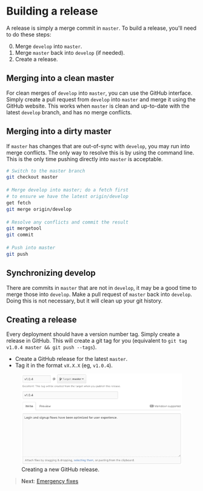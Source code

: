 # Building a release

A release is simply a merge commit in `master`. To build a release, you'll need to do these steps:

0. Merge `develop` into `master`.
0. Merge `master` back into `develop` (if needed).
0. Create a release.

## Merging into a clean master

For clean merges of `develop` into `master`, you can use the GitHub interface. Simply create a pull request from `develop` into `master` and merge it using the GitHub website. This works when `master` is clean and up-to-date with the latest `develop` branch, and has no merge conflicts.

## Merging into a dirty master

If `master` has changes that are out-of-sync with `develop`, you may run into merge conflicts. The only way to resolve this is by using the command line. This is the only time pushing directly into `master` is acceptable.

```bash
# Switch to the master branch
git checkout master

# Merge develop into master; do a fetch first
# to ensure we have the latest origin/develop
get fetch
git merge origin/develop

# Resolve any conflicts and commit the result
git mergetool
git commit

# Push into master
git push
```

## Synchronizing develop

There are commits in `master` that are not in `develop`, it may be a good time to merge those into `develop`. Make a pull request of `master` back into `develop`. Doing this is not necessary, but it will clean up your git history.

## Creating a release

Every deployment should have a version number tag. Simply create a release in GitHub. This will create a git tag for you (equivalent to `git tag v1.0.4 master && git push --tags`).

- Create a GitHub release for the latest `master`.
- Tag it in the format `vX.X.X` (eg, `v1.0.4`).

<figure class='-bordered'>
<img src='../images/github-new-release.png'>
<figcaption>Creating a new GitHub release.</figcaption>
</figure>

> **Next**: [Emergency fixes](hotfix.md)

